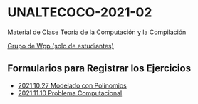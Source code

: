 # UNALTECOCO-2021-02
Material de Clase Teoría de la Computación y la Compilación

[Grupo de Wpp (solo de estudiantes)](https://chat.whatsapp.com/FL2wfRJyzBu5P8OKeInRka)

## Formularios para Registrar los Ejercicios
* [2021.10.27 Modelado con Polinomios](https://forms.gle/zbgMEPxbAgLtwk3u9)
* [2021.11.10 Problema Computacional](https://forms.gle/SL3AUW5E8G7tnxKs6)

